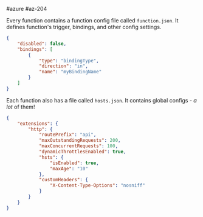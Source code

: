 #azure #az-204 

Every function contains a function config file called `function.json`.
It defines function's trigger, bindings, and other config settings.
```json
{
	"disabled": false,
	"bindings": [
		{
			"type": "bindingType",
			"direction": "in",
			"name": "myBindingName"
		}
	]
}
```

Each function also has a file called `hosts.json`.
It contains global configs - *a lot* of them!
```json
{
	"extensions": {
		"http": {
			"routePrefix": "api",
			"maxOutstandingRequests": 200,
			"maxConcurrentRequests": 100,
			"dynamicThrottlesEnabled": true,
			"hsts": {
				"isEnabled": true,
				"maxAge": "10"
			},
			"customHeaders": {
				"X-Content-Type-Options": "nosniff"
			}
		}
	}
}
```